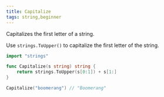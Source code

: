 ```yaml
---
title: Capitalize
tags: string,beginner
---
```


Capitalizes the first letter of a string.

Use `strings.ToUpper()` to capitalize the first letter of the string.

```go
import "strings"

func Capitalize(s string) string {
	return strings.ToUpper(s[0:1]) + s[1:]
}
```

```go
Capitalize("boomerang") // "Boomerang"
```
